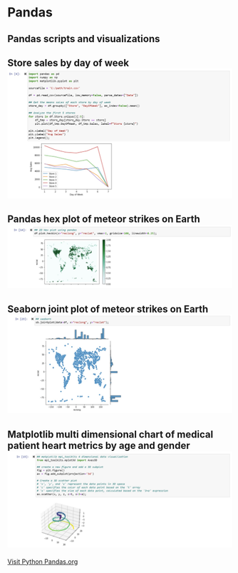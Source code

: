 # Pandas
Pandas scripts and visualizations
---

Store sales by day of week
![Certificate Image](https://github.com/WakeSurfin1/Pandas/raw/main/Store_Sales_DOW.jpg)
---

Pandas hex plot of meteor strikes on Earth
![Certificate Image](https://github.com/WakeSurfin1/Pandas/raw/main/Pandas2DHexPlot.jpg)
---

Seaborn joint plot of meteor strikes on Earth
![Certificate Image](https://github.com/WakeSurfin1/Pandas/raw/main/SeabornJointPlot.jpg)
---

Matplotlib multi dimensional chart of medical patient heart metrics by age and gender
![Certificate Image](https://github.com/WakeSurfin1/Pandas/raw/main/matplotlib_mpl_toolkits_3D_vis.jpg)
---

[Visit Python Pandas.org](https://pypi.org/project/pandas/)
